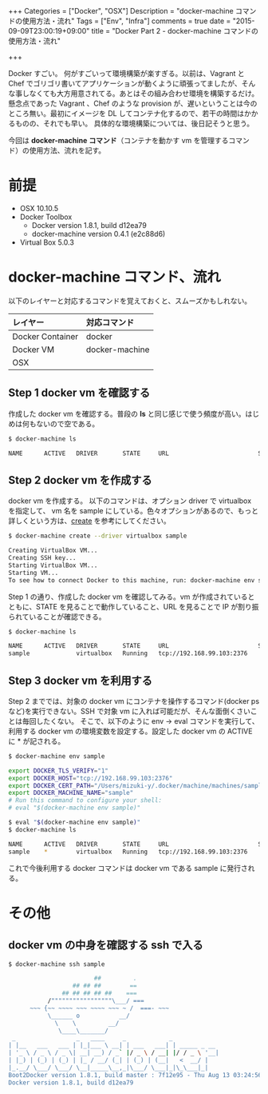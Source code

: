 +++
Categories = ["Docker", "OSX"]
Description = "docker-machine コマンドの使用方法・流れ"
Tags = ["Env", "Infra"]
comments = true
date = "2015-09-09T23:00:19+09:00"
title = "Docker Part 2 - docker-machine コマンドの使用方法・流れ"

+++

Docker すごい。 何がすごいって環境構築が楽すぎる。以前は、Vagrant と Chef でゴリゴリ書いてアプリケーションが動くように頑張ってましたが、そんな事しなくても大方用意されてる。あとはその組み合わせ環境を構築するだけ。懸念点であった Vagrant 、Chef のような provision が、遅いということは今のところ無い。最初にイメージを DL してコンテナ化するので、若干の時間はかかるものの、それでも早い。 具体的な環境構築については、後日記そうと思う。

今回は **docker-machine コマンド**（コンテナを動かす vm を管理するコマンド）の使用方法、流れを記す。


<!--more-->

# 前提

- OSX 10.10.5
- Docker Toolbox
    - Docker version 1.8.1, build d12ea79
    - docker-machine version 0.4.1 (e2c88d6)
- Virtual Box 5.0.3

# docker-machine コマンド、流れ

以下のレイヤーと対応するコマンドを覚えておくと、スムーズかもしれない。

| レイヤー             |  対応コマンド    |
| :------------------ |:---------------|
| Docker Container    | docker         |
| Docker VM           | docker-machine |
| OSX                 |                |

## Step 1 docker vm を確認する

作成した docker vm を確認する。普段の **ls** と同じ感じで使う頻度が高い。はじめは何もないので空である。

~~~bash
$ docker-machine ls

NAME      ACTIVE   DRIVER       STATE     URL                         SWARM
~~~

## Step 2 docker vm を作成する

docker vm を作成する。 以下のコマンドは、オプション driver で virtualbox を指定して、 vm 名を sample にしている。色々オプションがあるので、もっと詳しくという方は、[create](https://docs.docker.com/machine/reference/create/) を参考にしてください。

~~~bash
$ docker-machine create --driver virtualbox sample

Creating VirtualBox VM...
Creating SSH key...
Starting VirtualBox VM...
Starting VM...
To see how to connect Docker to this machine, run: docker-machine env sample
~~~

Step 1 の通り、作成した docker vm を確認してみる。vm が作成されているとともに、STATE を見ることで動作していること、URL を見ることで IP が割り振られていることが確認できる。

~~~bash
$ docker-machine ls

NAME      ACTIVE   DRIVER       STATE     URL                         SWARM
sample             virtualbox   Running   tcp://192.168.99.103:2376
~~~

## Step 3 docker vm を利用する

Step 2 まででは、対象の docker vm にコンテナを操作するコマンド(docker ps など)を実行できない。SSH で対象 vm に入れば可能だが、そんな面倒くさいことは毎回したくない。
そこで、以下のように env -> eval コマンドを実行して、利用する docker vm の環境変数を設定する。設定した docker vm の ACTIVE に * が記される。


~~~bash
$ docker-machine env sample

export DOCKER_TLS_VERIFY="1"
export DOCKER_HOST="tcp://192.168.99.103:2376"
export DOCKER_CERT_PATH="/Users/mizuki-y/.docker/machine/machines/sample"
export DOCKER_MACHINE_NAME="sample"
# Run this command to configure your shell:
# eval "$(docker-machine env sample)"
~~~

~~~bash
$ eval "$(docker-machine env sample)"
$ docker-machine ls

NAME      ACTIVE   DRIVER       STATE     URL                         SWARM
sample    *        virtualbox   Running   tcp://192.168.99.103:2376
~~~


これで今後利用する docker コマンドは docker vm である sample に発行される。

# その他

## docker vm の中身を確認する ssh で入る

~~~bash
$ docker-machine ssh sample

                        ##         .
                  ## ## ##        ==
               ## ## ## ## ##    ===
           /"""""""""""""""""\___/ ===
      ~~~ {~~ ~~~~ ~~~ ~~~~ ~~~ ~ /  ===- ~~~
           \______ o           __/
             \    \         __/
              \____\_______/
 _                 _   ____     _            _
| |__   ___   ___ | |_|___ \ __| | ___   ___| | _____ _ __
| '_ \ / _ \ / _ \| __| __) / _` |/ _ \ / __| |/ / _ \ '__|
| |_) | (_) | (_) | |_ / __/ (_| | (_) | (__|   <  __/ |
|_.__/ \___/ \___/ \__|_____\__,_|\___/ \___|_|\_\___|_|
Boot2Docker version 1.8.1, build master : 7f12e95 - Thu Aug 13 03:24:56 UTC 2015
Docker version 1.8.1, build d12ea79
~~~
